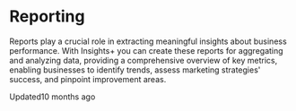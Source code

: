 # Reporting

Reports play a crucial role in extracting meaningful insights about business performance. With Insights+ you can create these reports for aggregating and analyzing data, providing a comprehensive overview of key metrics, enabling businesses to identify trends, assess marketing strategies' success, and pinpoint improvement areas.

Updated10 months ago